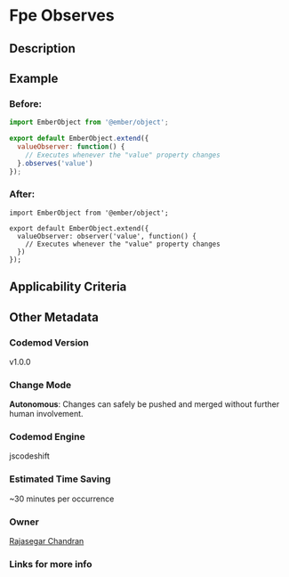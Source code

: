 # Fpe Observes

## Description

## Example

### Before:

```jsx
import EmberObject from '@ember/object';

export default EmberObject.extend({
  valueObserver: function() {
    // Executes whenever the "value" property changes
  }.observes('value')
});
```

### After:

```tsx
import EmberObject from '@ember/object';

export default EmberObject.extend({
  valueObserver: observer('value', function() {
    // Executes whenever the "value" property changes
  })
});
```

## Applicability Criteria

## Other Metadata

### Codemod Version

v1.0.0

### Change Mode

**Autonomous**: Changes can safely be pushed and merged without further human involvement.

### **Codemod Engine**

jscodeshift

### Estimated Time Saving

~30 minutes per occurrence

### Owner

[Rajasegar Chandran](https://github.com/rajasegar)

### Links for more info
